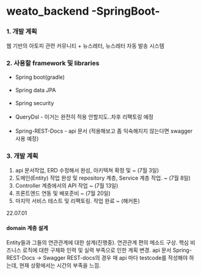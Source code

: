 # weato_backend   -SpringBoot-


### 1. 개발 계획
웹 기반의 아토피 관련 커뮤니티 + 뉴스레터, 뉴스레터 자동 발송 시스템

### 2. 사용할 framework 및 libraries
<ul>
<li>Spring boot(gradle)</li><br>
<li>Spring data JPA</li><br>
<li>Spring security</li><br>
<li>QueryDsl - 이거는 완전히 적용 안할지도..차후 리팩토링 예정</li><br>
<li>Spring-REST-Docs - api 문서 (적용해보고 좀 익숙해지지 않는다면 swagger 사용 예정)</li>
</ul>

### 3. 개발 계획
<ol>
<li>api 문서작업, ERD 수정해서 완성, 아키텍쳐 확정 및  ~ (7월 3일)</li>
<li>도메인(Entity) 작업 완성 및 repository 계층, Service 계층 작업. ~ (7월 8일)</li>
<li>Controller 계층에서의 API 작업 ~ (7월 13일)</li>
<li>프론트엔드 연동 및 배포준비 ~ (7월 20일)</li>
<li>마지막 서비스 테스트 및 리팩토링. 작업 완료  ~ (해커톤)</li>
</ol>


22.07.01
#### domain 계층 설계
Entity들과 그들의 연관관계에 대한 설계(진행중). 연관관계 편의 메소드 구상.
핵심 비즈니스 로직에 대한 구체화
인력 및 실력 부족으로 인한 계획 변경. api 문서 Spring-REST-Docs -> Swagger
REST-docs의 경우 매 api 마다 testcode를 작성해야 하는데, 현재 상황에서는 시간의 부족을 느낌.

